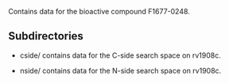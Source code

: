 Contains data for the bioactive compound F1677-0248.

## Subdirectories

- cside/ contains data for the C-side search space on rv1908c.

- nside/ contains data for the N-side search space on rv1908c.

